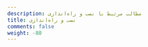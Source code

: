 ```yaml
---
description: مطالب مرتبط با نصب و راه‌اندازی
title: نصب و راه‌اندازی
comments: false
weight: -80
---
```

